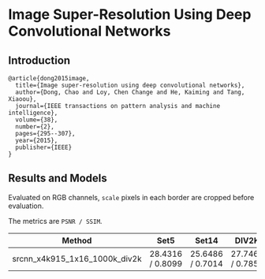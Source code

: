 # Image Super-Resolution Using Deep Convolutional Networks

## Introduction

```
@article{dong2015image,
  title={Image super-resolution using deep convolutional networks},
  author={Dong, Chao and Loy, Chen Change and He, Kaiming and Tang, Xiaoou},
  journal={IEEE transactions on pattern analysis and machine intelligence},
  volume={38},
  number={2},
  pages={295--307},
  year={2015},
  publisher={IEEE}
}
```

## Results and Models

Evaluated on RGB channels, `scale` pixels in each border are cropped before evaluation.

The metrics are `PSNR / SSIM`.

|   Method   |  Set5  | Set14 | DIV2K | Download |
|:----------:|:----:|:-----:|:----:|:--------:|
| srcnn_x4k915_1x16_1000k_div2k | 28.4316 / 0.8099 | 25.6486 /  0.7014 | 27.7460 / 0.7854 | [model](https://openmmlab.oss-accelerate.aliyuncs.com/mmediting/restorers/srcnn/srcnn_x4k915_1x16_1000k_div2k_20200608-4186f232.pth) \| [log](https://openmmlab.oss-accelerate.aliyuncs.com/mmediting/restorers/srcnn/srcnn_x4k915_1x16_1000k_div2k_20200608_120159.log.json) |
